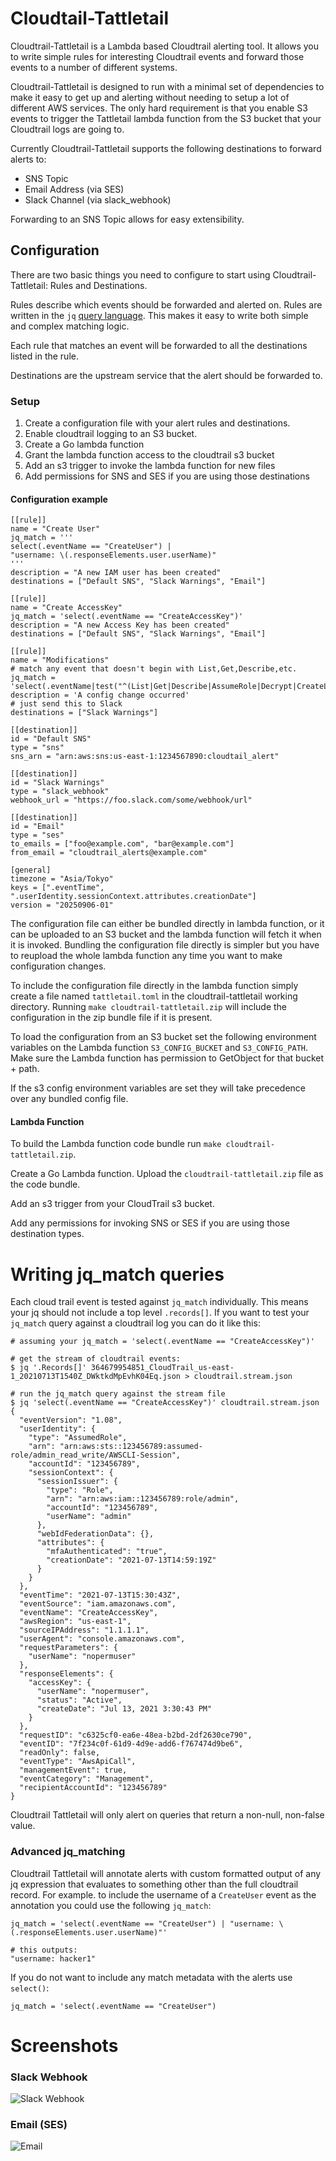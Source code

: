 # Cloudtail-Tattletail

Cloudtrail-Tattletail is a Lambda based Cloudtrail alerting tool. It allows you to write simple rules for interesting Cloudtrail events and forward those events to a number of different systems.

Cloudtrail-Tattletail is designed to run with a minimal set of dependencies to make it easy to get up and alerting without needing to setup a lot of different AWS services. The only hard requirement is that you enable S3 events to trigger the Tattletail lambda function from the S3 bucket that your Cloudtrail logs are going to.

Currently Cloudtrail-Tattletail supports the following destinations to forward alerts to:
- SNS Topic
- Email Address (via SES)
- Slack Channel (via slack_webhook)

Forwarding to an SNS Topic allows for easy extensibility.

## Configuration

There are two basic things you need to configure to start using Cloudtrail-Tattletail: Rules and Destinations.

Rules describe which events should be forwarded and alerted on. Rules are written in the `jq` [query language](https://stedolan.github.io/jq/manual/). This makes it easy to write both simple and complex matching logic.

Each rule that matches an event will be forwarded to all the destinations listed in the rule.

Destinations are the upstream service that the alert should be forwarded to.

### Setup

1. Create a configuration file with your alert rules and destinations.
1. Enable cloudtrail logging to an S3 bucket.
1. Create a Go lambda function
1. Grant the lambda function access to the cloudtrail s3 bucket
1. Add an s3 trigger to invoke the lambda function for new files
1. Add permissions for SNS and SES if you are using those destinations

#### Configuration example

```
[[rule]]
name = "Create User"
jq_match = '''
select(.eventName == "CreateUser") |
"username: \(.responseElements.user.userName)"
'''
description = "A new IAM user has been created"
destinations = ["Default SNS", "Slack Warnings", "Email"]

[[rule]]
name = "Create AccessKey"
jq_match = 'select(.eventName == "CreateAccessKey")'
description = "A new Access Key has been created"
destinations = ["Default SNS", "Slack Warnings", "Email"]

[[rule]]
name = "Modifications"
# match any event that doesn't begin with List,Get,Describe,etc.
jq_match = 'select(.eventName|test("^(List|Get|Describe|AssumeRole|Decrypt|CreateLog|ConsoleLogin)")|not)'
description = 'A config change occurred'
# just send this to Slack
destinations = ["Slack Warnings"]

[[destination]]
id = "Default SNS"
type = "sns"
sns_arn = "arn:aws:sns:us-east-1:1234567890:cloudtail_alert"

[[destination]]
id = "Slack Warnings"
type = "slack_webhook"
webhook_url = "https://foo.slack.com/some/webhook/url"

[[destination]]
id = "Email"
type = "ses"
to_emails = ["foo@example.com", "bar@example.com"]
from_email = "cloudtrail_alerts@example.com"

[general]
timezone = "Asia/Tokyo"
keys = [".eventTime", ".userIdentity.sessionContext.attributes.creationDate"]
version = "20250906-01"
```

The configuration file can either be bundled directly in lambda function, or it can be uploaded to an S3 bucket and the lambda function will fetch it when it is invoked. Bundling the configuration file directly is simpler but you have to reupload the whole lambda function any time you want to make configuration changes.

To include the configuration file directly in the lambda function simply create a file named `tattletail.toml` in the cloudtrail-tattletail working directory. Running `make cloudtrail-tattletail.zip` will include the configuration in the zip bundle file if it is present.

To load the configuration from an S3 bucket set the following environment variables on the Lambda function `S3_CONFIG_BUCKET` and `S3_CONFIG_PATH`. Make sure the Lambda function has permission to GetObject for that bucket + path.

If the s3 config environment variables are set they will take precedence over any bundled config file.

#### Lambda Function

To build the Lambda function code bundle run `make cloudtrail-tattletail.zip`.

Create a Go Lambda function. Upload the `cloudtrail-tattletail.zip` file as the code bundle.

Add an s3 trigger from your CloudTrail s3 bucket.

Add any permissions for invoking SNS or SES if you are using those destination types.

# Writing jq_match queries

Each cloud trail event is tested against `jq_match` individually. This means your jq should not include a top level `.records[]`. If you want
to test your `jq_match` query against a cloudtrail log you can do it like this:

```
# assuming your jq_match = 'select(.eventName == "CreateAccessKey")'

# get the stream of cloudtrail events:
$ jq '.Records[]' 364679954851_CloudTrail_us-east-1_20210713T1540Z_DWktkdMpEvhK04Eq.json > cloudtrail.stream.json

# run the jq_match query against the stream file
$ jq 'select(.eventName == "CreateAccessKey")' cloudtrail.stream.json
{
  "eventVersion": "1.08",
  "userIdentity": {
    "type": "AssumedRole",
    "arn": "arn:aws:sts::123456789:assumed-role/admin_read_write/AWSCLI-Session",
    "accountId": "123456789",
    "sessionContext": {
      "sessionIssuer": {
        "type": "Role",
        "arn": "arn:aws:iam::123456789:role/admin",
        "accountId": "123456789",
        "userName": "admin"
      },
      "webIdFederationData": {},
      "attributes": {
        "mfaAuthenticated": "true",
        "creationDate": "2021-07-13T14:59:19Z"
      }
    }
  },
  "eventTime": "2021-07-13T15:30:43Z",
  "eventSource": "iam.amazonaws.com",
  "eventName": "CreateAccessKey",
  "awsRegion": "us-east-1",
  "sourceIPAddress": "1.1.1.1",
  "userAgent": "console.amazonaws.com",
  "requestParameters": {
    "userName": "nopermuser"
  },
  "responseElements": {
    "accessKey": {
      "userName": "nopermuser",
      "status": "Active",
      "createDate": "Jul 13, 2021 3:30:43 PM"
    }
  },
  "requestID": "c6325cf0-ea6e-48ea-b2bd-2df2630ce790",
  "eventID": "7f234c0f-61d9-4d9e-add6-f767474d9be6",
  "readOnly": false,
  "eventType": "AwsApiCall",
  "managementEvent": true,
  "eventCategory": "Management",
  "recipientAccountId": "123456789"
}
```

Cloudtrail Tattletail will only alert on queries that return a non-null, non-false value.

### Advanced jq_matching

Cloudtrail Tattletail will annotate alerts with custom formatted output of any jq expression that evaluates to something other than the full cloudtrail record.  For example. to include the username of a `CreateUser` event as the annotation you could use the following `jq_match`:

```
jq_match = 'select(.eventName == "CreateUser") | "username: \(.responseElements.user.userName)"'

# this outputs:
"username: hacker1"
```

If you do not want to include any match metadata with the alerts use `select()`:

```
jq_match = 'select(.eventName == "CreateUser")
```

# Screenshots

### Slack Webhook
<img src="https://raw.githubusercontent.com/psanford/cloudtrail-tattletail/main/screenshots/slack-webhook.png?raw=true" alt="Slack Webhook" />

### Email (SES)
<img src="https://raw.githubusercontent.com/psanford/cloudtrail-tattletail/main/screenshots/email.png?raw=true" alt="Email" />
